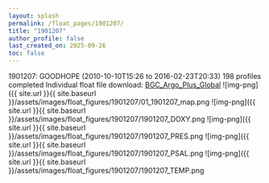 ```yaml
---
layout: splash
permalink: /float_pages/1901207/
title: "1901207"
author_profile: false
last_created_on: 2025-09-26
toc: false
---
```

 
1901207: GOODHOPE (2010-10-10T15:26 to 2016-02-23T20:33)
198 profiles completed
Individual float file download: [BGC_Argo_Plus_Global](https://ftp.soest.hawaii.edu/bgc_argo_plus/Individual_Floats/outliers_removed/1901207_Sprof_processed.nc)
![img-png]({{ site.url }}{{ site.baseurl }}/assets/images/float_figures/1901207/01_1901207_map.png
![img-png]({{ site.url }}{{ site.baseurl }}/assets/images/float_figures/1901207/1901207_DOXY.png
![img-png]({{ site.url }}{{ site.baseurl }}/assets/images/float_figures/1901207/1901207_PRES.png
![img-png]({{ site.url }}{{ site.baseurl }}/assets/images/float_figures/1901207/1901207_PSAL.png
![img-png]({{ site.url }}{{ site.baseurl }}/assets/images/float_figures/1901207/1901207_TEMP.png
